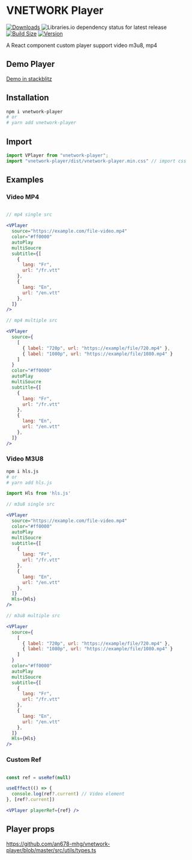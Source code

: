 # VNETWORK Player

[![Downloads](https://img.shields.io/npm/dt/vnetwork-player.svg?style=flat&color=success)](https://www.npmjs.com/package/vnetwork-player)
![Libraries.io dependency status for latest release](https://img.shields.io/librariesio/release/npm/vnetwork-player)
[![Build Size](https://img.shields.io/bundlephobia/minzip/vnetwork-player?label=Bundle%20size&style=flat&color=success)](https://bundlephobia.com/result?p=vnetwork-player)
[![Version](https://img.shields.io/npm/v/vnetwork-player?style=flat&color=success)](https://www.npmjs.com/package/vnetwork-player)

A React component custom player support video m3u8, mp4


## Demo Player 

<a href="https://stackblitz.com/edit/vitejs-vite-prsdgv?file=src%2FApp.tsx" target="_blank">Demo in stackblitz</a>

## Installation

```bash
npm i vnetwork-player
# or
# yarn add vnetwork-player
```

## Import

```jsx
import VPlayer from "vnetwork-player";
import "vnetwork-player/dist/vnetwork-player.min.css" // import css
```

## Examples

### Video MP4

```jsx

// mp4 single src

<VPlayer
  source="https://example.com/file-video.mp4"
  color="#ff0000"
  autoPlay
  multiSoucre
  subtitle={[
    {
      lang: "Fr",
      url: "/fr.vtt"
    },
    {
      lang: "En",
      url: "/en.vtt"
    },
  ]}
/>

// mp4 multiple src

<VPlayer
  source={
    [
      { label: "720p", url: "https://example/file/720.mp4" },
      { label: "1080p", url: "https://example/file/1080.mp4" }
    ]
  }
  color="#ff0000"
  autoPlay
  multiSoucre
  subtitle={[
    {
      lang: "Fr",
      url: "/fr.vtt"
    },
    {
      lang: "En",
      url: "/en.vtt"
    },
  ]}
/>

```

### Video M3U8

```bash
npm i hls.js
# or
# yarn add hls.js
```

```jsx
import Hls from 'hls.js'

// m3u8 single src

<VPlayer
  source="https://example.com/file-video.mp4"
  color="#ff0000"
  autoPlay
  multiSoucre
  subtitle={[
    {
      lang: "Fr",
      url: "/fr.vtt"
    },
    {
      lang: "En",
      url: "/en.vtt"
    },
  ]}
  Hls={Hls}
/>

// m3u8 multiple src

<VPlayer
  source={
    [
      { label: "720p", url: "https://example/file/720.mp4" },
      { label: "1080p", url: "https://example/file/1080.mp4" }
    ]
  }
  color="#ff0000"
  autoPlay
  multiSoucre
  subtitle={[
    {
      lang: "Fr",
      url: "/fr.vtt"
    },
    {
      lang: "En",
      url: "/en.vtt"
    },
  ]}
  Hls={Hls}
/>

```

### Custom Ref

```jsx

const ref = useRef(null)

useEffect(() => {
  console.log(ref?.current) // Video element
}, [ref?.current])

<VPlayer playerRef={ref} />

```

## Player props

<a href="https://github.com/an678-mhg/vnetwork-player/blob/master/src/utils/types.ts" target="_blank">https://github.com/an678-mhg/vnetwork-player/blob/master/src/utils/types.ts</a>



